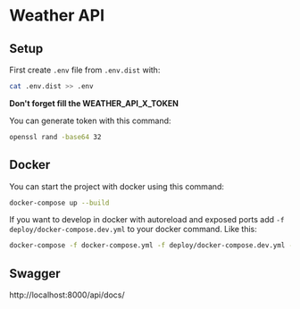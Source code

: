# Weather API

## Setup

First create `.env` file from `.env.dist` with:
```bash
cat .env.dist >> .env
```

**Don't forget fill the WEATHER_API_X_TOKEN**

You can generate token with this command:

```bash
openssl rand -base64 32
```

## Docker

You can start the project with docker using this command:

```bash
docker-compose up --build
```

If you want to develop in docker with autoreload and exposed ports add `-f deploy/docker-compose.dev.yml` to your docker command.
Like this:

```bash
docker-compose -f docker-compose.yml -f deploy/docker-compose.dev.yml --project-directory . up --build
```

## Swagger
http://localhost:8000/api/docs/
